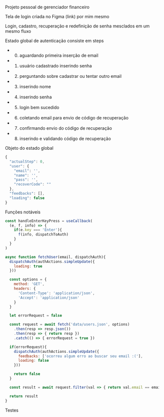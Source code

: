 Projeto pessoal de gerenciador financeiro

Tela de login criada no Figma (link) por mim mesmo

Login, cadastro, recuperação e redefinição de senha mesclados em um mesmo fluxo

Estado global de autenticação consiste em steps

- 0. aguardando primeira inserção de email
- 1. usuário cadastrado inserindo senha
- 2. perguntando sobre cadastrar ou tentar outro email
- 3. inserindo nome
- 4. inserindo senha
- 5. login bem sucedido
- 6. coletando email para envio de código de recuperação
- 7. confirmando envio do código de recuperação
- 8. inserindo e validando código de recuperação

Objeto do estado global

```js
{
  "actualStep": 0,
  "user": {
    "email": '',
    "name": '',
    "pass": '',
    "recoverCode": ""
  },
  "feedbacks": [],
  "loading": false
}
```

Funções notáveis

```js
const handleEnterKeyPress = useCallback(
  (e, f, info) => {
    if(e.key === 'Enter'){
      f(info, dispatchToAuth)
    }
  }
)
```

```js
async function fetchUser(email, dispatchAuth){
  dispatchAuth(authActions.simpleUpdate({
    loading: true
  }))

  const options = {
    method: 'GET',
    headers: {
      'Content-Type': 'application/json',
      'Accept': 'application/json'
    }
  }

  let errorRequest = false

  const request = await fetch('data/users.json', options)
    .then(resp => resp.json())
    .then(resp => { return resp })
    .catch(() => { errorRequest = true })

  if(errorRequest){
    dispatchAuth(authActions.simpleUpdate({
      feedbacks: ['ocorreu algum erro ao buscar seu email :('],
      loading: false
    }))

    return false
  }

  const result = await request.filter(val => { return val.email == email })

  return result
}
```

Testes